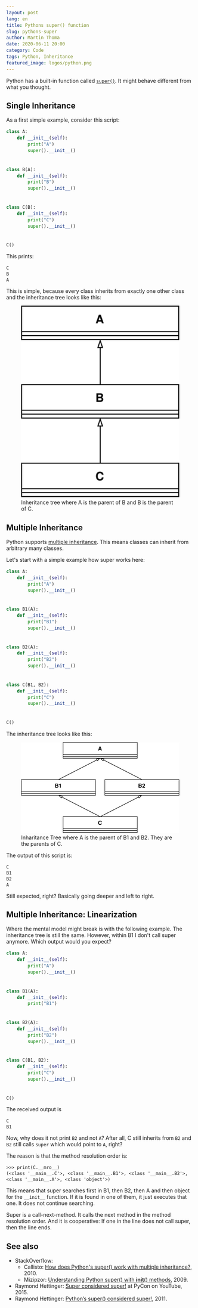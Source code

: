 ```yaml
---
layout: post
lang: en
title: Pythons super() function
slug: pythons-super
author: Martin Thoma
date: 2020-06-11 20:00
category: Code
tags: Python, Inheritance
featured_image: logos/python.png
---
```

Python has a built-in function called [`super()`](https://docs.python.org/3/library/functions.html#super).
It might behave different from what you thought.


## Single Inheritance

As a first simple example, consider this script:

```python
class A:
    def __init__(self):
        print("A")
        super().__init__()


class B(A):
    def __init__(self):
        print("B")
        super().__init__()


class C(B):
    def __init__(self):
        print("C")
        super().__init__()


C()
```

This prints:

```plain
C
B
A
```

This is simple, because every class inherits from exactly one other class
and the inheritance tree looks like this:

<figure class="wp-caption aligncenter img-thumbnail">
    <a href="../images/2020/06/inheritance-a-b-c.svg"><img src="../images/2020/06/inheritance-a-b-c.svg" alt="Inheritance tree where A is the parent of B and B is the parent of C." style="width: 512px;"/></a>
    <figcaption class="text-center">Inheritance tree where A is the parent of B and B is the parent of C.</figcaption>
</figure>


## Multiple Inheritance

Python supports [multiple inheritance](https://docs.python.org/3/tutorial/classes.html#multiple-inheritance).
This means classes can inherit from arbitrary many classes.

Let's start with a simple example how super works here:

```python
class A:
    def __init__(self):
        print("A")
        super().__init__()


class B1(A):
    def __init__(self):
        print("B1")
        super().__init__()


class B2(A):
    def __init__(self):
        print("B2")
        super().__init__()


class C(B1, B2):
    def __init__(self):
        print("C")
        super().__init__()


C()
```

The inheritance tree looks like this:

<figure class="wp-caption aligncenter img-thumbnail">
    <a href="../images/2020/06/inheritance-a-b1-b2-c.svg"><img src="../images/2020/06/inheritance-a-b1-b2-c.svg" alt="Inharitance Tree where A is the parent of B1 and B2. They are the parents of C." style="width: 512px;"/></a>
    <figcaption class="text-center">Inharitance Tree where A is the parent of B1 and B2. They are the parents of C.</figcaption>
</figure>

The output of this script is:

```plain
C
B1
B2
A
```

Still expected, right? Basically going deeper and left to right.


## Multiple Inheritance: Linearization

Where the mental model might break is with the following example. The
inheritance tree is still the same. However, within B1 I don't call super
anymore. Which output would you expect?

```python
class A:
    def __init__(self):
        print("A")
        super().__init__()


class B1(A):
    def __init__(self):
        print("B1")


class B2(A):
    def __init__(self):
        print("B2")
        super().__init__()


class C(B1, B2):
    def __init__(self):
        print("C")
        super().__init__()


C()
```

The received output is

```plain
C
B1
```

Now, why does it not print `B2` and not `A`? After all, C still inherits from
`B2` and `B2` still calls `super` which would point to `A`, right?

The reason is that the method resolution order is:

```python-repl
>>> print(C.__mro__)
(<class '__main__.C'>, <class '__main__.B1'>, <class '__main__.B2'>, <class '__main__.A'>, <class 'object'>)
```

This means that super searches first in B1, then B2, then A and then object for
the `__init__` function. If it is found in one of them, it just executes that
one. It does not continue searching.

Super is a call-next-method. It calls the next method in the method resolution
order. And it is cooperative: If one in the line does not call super, then the
line ends.


## See also

* StackOverflow:
    * Callisto: [How does Python's super() work with multiple inheritance?](https://stackoverflow.com/q/3277367/562769), 2010.
    * Mizipzor: [Understanding Python super() with __init__() methods](https://stackoverflow.com/q/576169/562769), 2009.
* Raymond Hettinger: [Super considered super!](https://www.youtube.com/watch?v=EiOglTERPEo) at PyCon on YouTube, 2015.
* Raymond Hettinger: [Python’s super() considered super!](https://rhettinger.wordpress.com/2011/05/26/super-considered-super/), 2011.
